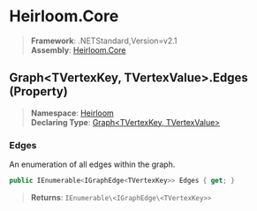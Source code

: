 # Heirloom.Core

> **Framework**: .NETStandard,Version=v2.1  
> **Assembly**: [Heirloom.Core][0]

## Graph\<TVertexKey, TVertexValue>.Edges (Property)

> **Namespace**: [Heirloom][0]  
> **Declaring Type**: [Graph\<TVertexKey, TVertexValue>][1]

### Edges

An enumeration of all edges within the graph.

```cs
public IEnumerable<IGraphEdge<TVertexKey>> Edges { get; }
```

> **Returns**: `IEnumerable\<IGraphEdge\<TVertexKey>>`

[0]: ../../../Heirloom.Core.md
[1]: ../Graph[TVertexKey,TVertexValue].md
